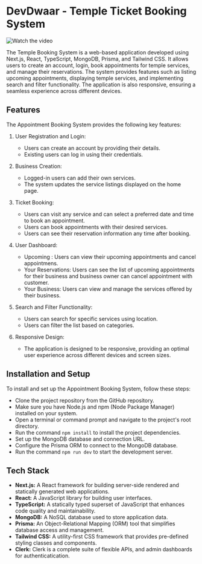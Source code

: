 # DevDwaar - Temple Ticket Booking System
![Watch the video](https://drive.google.com/file/d/1AIOApHyK-kgFZX9E576IMxxBRKFrs-ML/view?usp=drive_link)

The Temple Booking System is a web-based application developed using Next.js, React, TypeScript, MongoDB, Prisma, and Tailwind CSS. It allows users to create an account, login, book appointments for temple services, and manage their reservations. The system provides features such as listing upcoming appointments, displaying temple services, and implementing search and filter functionality. The application is also responsive, ensuring a seamless experience across different devices.

## Features

The Appointment Booking System provides the following key features:

1. User Registration and Login:

   - Users can create an account by providing their details.
   - Existing users can log in using their credentials.


2. Business Creation:

   - Logged-in users can add their own services.
   - The system updates the service listings displayed on the home page.

3. Ticket Booking:

   - Users can visit any service and can select a preferred date and time to book an appointment.
   - Users can book appointments with their desired services.
   - Users can see their reservation information any time after booking.

4. User Dashboard:

   - Upcoming : Users can view their upcoming appointments and cancel appointmens.
   - Your Reservations: Users can see the list of upcoming appointments for their business and business owner can cancel appointment with customer.
   - Your Business: Users can view and manage the services offered by their business.

5. Search and Filter Functionality:

   - Users can search for specific services using location.
   - Users can filter the list based on categories.

6. Responsive Design:

   - The application is designed to be responsive, providing an optimal user experience across different devices and screen sizes.

## Installation and Setup

To install and set up the Appointment Booking System, follow these steps:

- Clone the project repository from the GitHub repository.
- Make sure you have Node.js and npm (Node Package Manager) installed on your system.
- Open a terminal or command prompt and navigate to the project's root directory.
- Run the command `npm install` to install the project dependencies.
- Set up the MongoDB database and connection URL.
- Configure the Prisma ORM to connect to the MongoDB database.
- Run the command `npm run dev` to start the development server.

## Tech Stack

- **Next.js:** A React framework for building server-side rendered and statically generated web applications.
- **React:** A JavaScript library for building user interfaces.
- **TypeScript:** A statically typed superset of JavaScript that enhances code quality and maintainability.
- **MongoDB:** A NoSQL database used to store application data.
- **Prisma:** An Object-Relational Mapping (ORM) tool that simplifies database access and management.
- **Tailwind CSS:** A utility-first CSS framework that provides pre-defined styling classes and components.
- **Clerk:** Clerk is a complete suite of flexible APIs, and admin dashboards for authenticatication.
